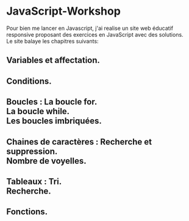 # JavaScript-Workshop
Pour bien me lancer en Javascript, j'ai realise un site web éducatif responsive proposant des exercices en JavaScript avec des solutions.<br>Le site balaye les chapitres suivants:
## Variables et affectation.
## Conditions.
## Boucles : La boucle for.<br>La boucle while.<br>Les boucles imbriquées.
## Chaines de caractères : Recherche et suppression.<br>Nombre de voyelles.
## Tableaux : Tri.<br>Recherche.
## Fonctions.
